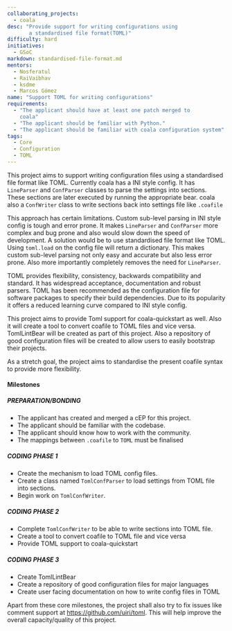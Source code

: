 ```yaml
---
collaborating_projects:
  - coala
desc: "Provide support for writing configurations using
       a standardised file format(TOML)"
difficulty: hard
initiatives:
  - GSoC
markdown: standardised-file-format.md
mentors:
  - Nosferatul
  - RaiVaibhav
  - ksdme
  - Marcos Gómez
name: "Support TOML for writing configurations"
requirements:
  - "The applicant should have at least one patch merged to
    coala"
  - "The applicant should be familiar with Python."
  - "The applicant should be familiar with coala configuration system"
tags:
  - Core
  - Configuration
  - TOML
---
```


This project aims to support writing configuration files using a
standardised file format like TOML.
Currently coala has a INI style config. It has `LineParser` and `ConfParser`
classes to parse the settings into sections. These sections are later executed
by running the appropriate bear. coala also a `ConfWriter` class to write
sections back into settings file like `.coafile`

This approach has certain limitations. Custom sub-level parsing in
INI style config is tough and error prone. It makes `LineParser` and
`ConfParser` more complex and bug prone and also would slow down the speed of
development. A solution would be to use standardised file format like TOML.
Using `toml.load` on the config file will return a dictionary. This makes
custom sub-level parsing not only easy and accurate but also less error prone.
Also more importantly completely removes the need for `LineParser`.

TOML provides flexibility, consistency, backwards compatibility and standard.
It has widespread acceptance, documentation and robust parsers. TOML has been
recommended as the configuration file for software packages to specify their
build dependencies. Due to its popularity it offers a reduced learning curve
compared to INI style config.

This project aims to provide Toml support for coala-quickstart as well. Also
it will create a tool to convert coafile to TOML files and vice versa.
TomlLintBear will be created as part of this project. Also a repository of
good configuration files will be created to allow users to easily bootstrap
their projects.

As a stretch goal, the project aims to standardise the present coafile syntax
to provide more flexibility.

#### Milestones

##### PREPARATION/BONDING

- The applicant has created and merged a cEP for this project.
- The applicant should be familiar with the codebase.
- The applicant should know how to work with the community.
- The mappings between `.coafile` to `TOML` must be finalised

##### CODING PHASE 1

- Create the mechanism to load TOML config files.
- Create a class named `TomlConfParser` to load settings from TOML
  file into sections.
- Begin work on `TomlConfWriter`.

##### CODING PHASE 2

- Complete `TomlConfWriter` to be able to write sections into
  TOML file.
- Create a tool to convert coafile to TOML file and vice versa
- Provide TOML support to coala-quickstart

##### CODING PHASE 3

- Create TomlLintBear
- Create a repository of good configuration files for major languages
- Create user facing documentation on how to write config files in TOML

Apart from these core milestones, the project shall also try to
fix issues like comment support at https://github.com/uiri/toml.
This will help improve the overall capacity/quality of this project.
